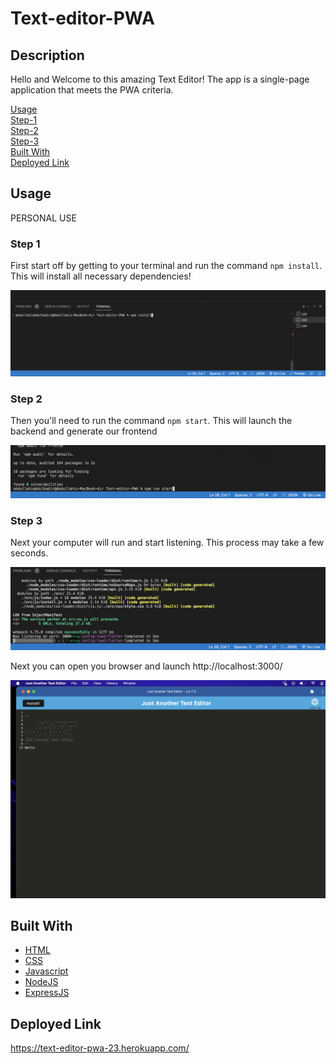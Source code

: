 # Text-editor-PWA

## Description
Hello and Welcome to this amazing Text Editor! The app is a single-page application that meets the PWA criteria. 

[Usage](#usage) <br/>
[Step-1](#step-1)<br/>
[Step-2](#step-2)<br/>
[Step-3](#step-3)<br/>
[Built With](#built-with) <br/>
[Deployed Link](#Deployed-Link) <br/>


## Usage
PERSONAL USE

### Step 1

First start off by getting to your terminal and run the command ```npm install```. This will install all necessary dependencies!

![Step 1 picture](./assets/Screen%20Shot%202023-03-08%20at%2012.55.25%20AM.png)

### Step 2

Then you'll need to run the command ```npm start```. This will launch the backend and generate our frontend

![Step 2 picture](./assets/Screen%20Shot%202023-03-08%20at%2012.56.03%20AM.png)

### Step 3

Next your computer will run and start listening. This process may take a few seconds.

![Step 3 picture](./assets/Screen%20Shot%202023-03-08%20at%2012.56.32%20AM.png)

 Next you can open you browser and launch http://localhost:3000/

![Step 3 picture](./assets/Screen%20Shot%202023-03-08%20at%2012.57.26%20AM.png)

## Built With

* [HTML](https://developer.mozilla.org/en-US/docs/Web/HTML)
* [CSS](https://developer.mozilla.org/en-US/docs/Web/CSS)
* [Javascript](https://developer.mozilla.org/en-US/docs/Web/Javascript)
* [NodeJS](https://nodejs.org/en/)
* [ExpressJS](https://expressjs.com/)

## Deployed Link
https://text-editor-pwa-23.herokuapp.com/

